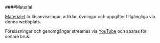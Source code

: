 ####Material

[Materialet](material) är läsanvisningar, artiklar, övningar och uppgifter tillgängliga via denna webbplats.

Föreläsningar och genomgångar streamas via [YouTube](social/youtube) och sparas för senare bruk.
